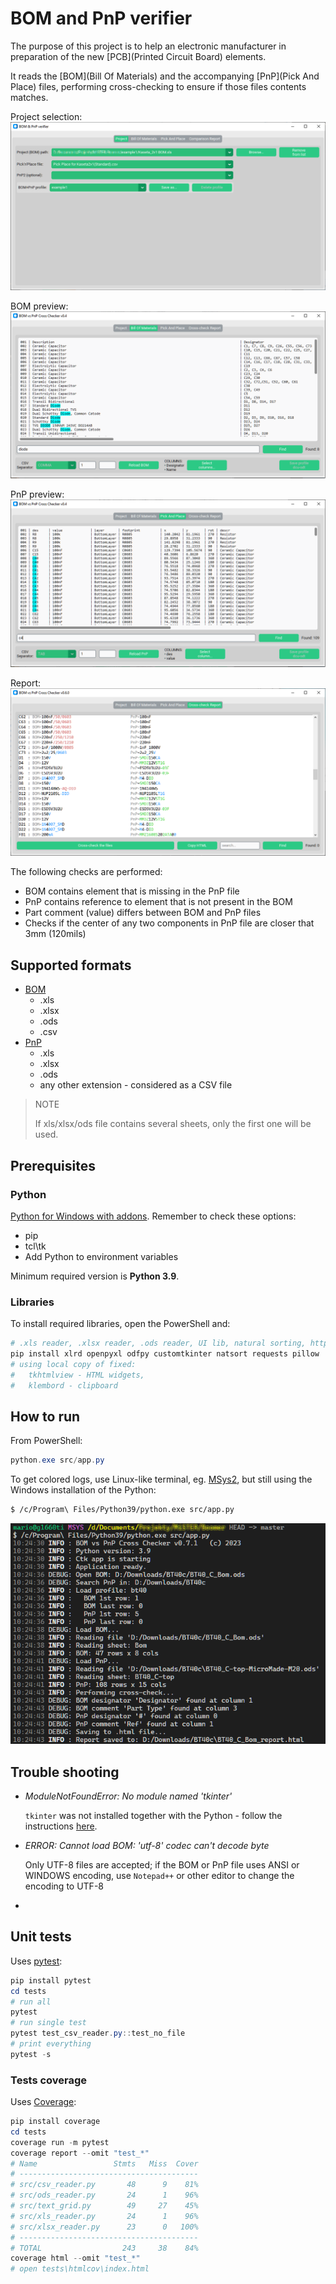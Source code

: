 # BOM and PnP verifier

The purpose of this project is to help an electronic manufacturer in preparation of the new [PCB](Printed Circuit Board) elements.

It reads the [BOM](Bill Of Materials) and the accompanying [PnP](Pick And Place) files, performing cross-checking to ensure if those files contents matches.

Project selection:
![sshot1](doc/sshot1.png)

BOM preview:
![sshot2](doc/sshot2.png)

PnP preview:
![sshot3](doc/sshot3.png)

Report:
![sshot4](doc/sshot4.png)

The following checks are performed:

* BOM contains element that is missing in the PnP file
* PnP contains reference to element that is not present in the BOM
* Part comment (value) differs between BOM and PnP files
* Checks if the center of any two components in PnP file are closer that 3mm (120mils)

## Supported formats

* [BOM](. "Bill Of Materials")
  * .xls
  * .xlsx
  * .ods
  * .csv
* [PnP](. "Pick And Place")
  * .xls
  * .xlsx
  * .ods
  * any other extension - considered as a CSV file

> NOTE
>
> If xls/xlsx/ods file contains several sheets, only the first one will be used.

## Prerequisites

### Python

[Python for Windows with addons](https://www.python.org/).
Remember to check these options:

* pip
* tcl\tk
* Add Python to environment variables

Minimum required version is **Python 3.9**.

### Libraries

To install required libraries, open the PowerShell and:

```ps1
# .xls reader, .xlsx reader, .ods reader, UI lib, natural sorting, http requests, image formats
pip install xlrd openpyxl odfpy customtkinter natsort requests pillow
# using local copy of fixed:
#   tkhtmlview - HTML widgets,
#   klembord - clipboard
```

## How to run

From PowerShell:

```ps1
python.exe src/app.py
```

To get colored logs, use Linux-like terminal, eg. [MSys2](msys2.org/), but still using the Windows installation of the Python:

```sh
$ /c/Program\ Files/Python39/python.exe src/app.py
```

![msys2con](doc/msys2-console.png)

## Trouble shooting

* *ModuleNotFoundError: No module named 'tkinter'*

  `tkinter` was not installed together with the Python -
  follow the instructions [here](https://bobbyhadz.com/blog/python-no-module-named-tkinter).
* *ERROR: Cannot load BOM: 'utf-8' codec can't decode byte*

  Only UTF-8 files are accepted; if the BOM or PnP file uses ANSI or WINDOWS encoding, use `Notepad++` or other editor to change the encoding to UTF-8
*

## Unit tests

Uses [pytest](https://docs.pytest.org/en/latest/):

```ps1
pip install pytest
cd tests
# run all
pytest
# run single test
pytest test_csv_reader.py::test_no_file
# print everything
pytest -s
```

### Tests coverage

Uses [Coverage](https://coverage.readthedocs.io/en/):

```ps1
pip install coverage
cd tests
coverage run -m pytest
coverage report --omit "test_*"
# Name                 Stmts   Miss  Cover
# ----------------------------------------
# src/csv_reader.py       48      9    81%
# src/ods_reader.py       24      1    96%
# src/text_grid.py        49     27    45%
# src/xls_reader.py       24      1    96%
# src/xlsx_reader.py      23      0   100%
# ----------------------------------------
# TOTAL                  243     38    84%
coverage html --omit "test_*"
# open tests\htmlcov\index.html
```
